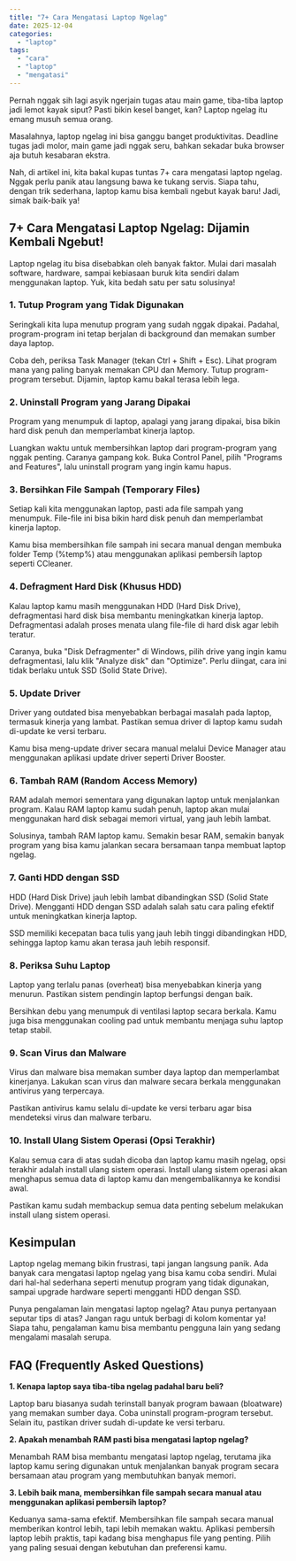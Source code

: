 ```yaml
---
title: "7+ Cara Mengatasi Laptop Ngelag"
date: 2025-12-04
categories: 
  - "laptop"
tags: 
  - "cara"
  - "laptop"
  - "mengatasi"
---
```


Pernah nggak sih lagi asyik ngerjain tugas atau main game, tiba-tiba laptop jadi lemot kayak siput? Pasti bikin kesel banget, kan? Laptop ngelag itu emang musuh semua orang.

Masalahnya, laptop ngelag ini bisa ganggu banget produktivitas. Deadline tugas jadi molor, main game jadi nggak seru, bahkan sekadar buka browser aja butuh kesabaran ekstra.

Nah, di artikel ini, kita bakal kupas tuntas 7+ cara mengatasi laptop ngelag. Nggak perlu panik atau langsung bawa ke tukang servis. Siapa tahu, dengan trik sederhana, laptop kamu bisa kembali ngebut kayak baru! Jadi, simak baik-baik ya!

## 7+ Cara Mengatasi Laptop Ngelag: Dijamin Kembali Ngebut!

Laptop ngelag itu bisa disebabkan oleh banyak faktor. Mulai dari masalah software, hardware, sampai kebiasaan buruk kita sendiri dalam menggunakan laptop. Yuk, kita bedah satu per satu solusinya!

### 1\. Tutup Program yang Tidak Digunakan

Seringkali kita lupa menutup program yang sudah nggak dipakai. Padahal, program-program ini tetap berjalan di background dan memakan sumber daya laptop.

Coba deh, periksa Task Manager (tekan Ctrl + Shift + Esc). Lihat program mana yang paling banyak memakan CPU dan Memory. Tutup program-program tersebut. Dijamin, laptop kamu bakal terasa lebih lega.

### 2\. Uninstall Program yang Jarang Dipakai

Program yang menumpuk di laptop, apalagi yang jarang dipakai, bisa bikin hard disk penuh dan memperlambat kinerja laptop.

Luangkan waktu untuk membersihkan laptop dari program-program yang nggak penting. Caranya gampang kok. Buka Control Panel, pilih "Programs and Features", lalu uninstall program yang ingin kamu hapus.

### 3\. Bersihkan File Sampah (Temporary Files)

Setiap kali kita menggunakan laptop, pasti ada file sampah yang menumpuk. File-file ini bisa bikin hard disk penuh dan memperlambat kinerja laptop.

Kamu bisa membersihkan file sampah ini secara manual dengan membuka folder Temp (%temp%) atau menggunakan aplikasi pembersih laptop seperti CCleaner.

### 4\. Defragment Hard Disk (Khusus HDD)

Kalau laptop kamu masih menggunakan HDD (Hard Disk Drive), defragmentasi hard disk bisa membantu meningkatkan kinerja laptop. Defragmentasi adalah proses menata ulang file-file di hard disk agar lebih teratur.

Caranya, buka "Disk Defragmenter" di Windows, pilih drive yang ingin kamu defragmentasi, lalu klik "Analyze disk" dan "Optimize". Perlu diingat, cara ini tidak berlaku untuk SSD (Solid State Drive).

### 5\. Update Driver

Driver yang outdated bisa menyebabkan berbagai masalah pada laptop, termasuk kinerja yang lambat. Pastikan semua driver di laptop kamu sudah di-update ke versi terbaru.

Kamu bisa meng-update driver secara manual melalui Device Manager atau menggunakan aplikasi update driver seperti Driver Booster.

### 6\. Tambah RAM (Random Access Memory)

RAM adalah memori sementara yang digunakan laptop untuk menjalankan program. Kalau RAM laptop kamu sudah penuh, laptop akan mulai menggunakan hard disk sebagai memori virtual, yang jauh lebih lambat.

Solusinya, tambah RAM laptop kamu. Semakin besar RAM, semakin banyak program yang bisa kamu jalankan secara bersamaan tanpa membuat laptop ngelag.

### 7\. Ganti HDD dengan SSD

HDD (Hard Disk Drive) jauh lebih lambat dibandingkan SSD (Solid State Drive). Mengganti HDD dengan SSD adalah salah satu cara paling efektif untuk meningkatkan kinerja laptop.

SSD memiliki kecepatan baca tulis yang jauh lebih tinggi dibandingkan HDD, sehingga laptop kamu akan terasa jauh lebih responsif.

### 8\. Periksa Suhu Laptop

Laptop yang terlalu panas (overheat) bisa menyebabkan kinerja yang menurun. Pastikan sistem pendingin laptop berfungsi dengan baik.

Bersihkan debu yang menumpuk di ventilasi laptop secara berkala. Kamu juga bisa menggunakan cooling pad untuk membantu menjaga suhu laptop tetap stabil.

### 9\. Scan Virus dan Malware

Virus dan malware bisa memakan sumber daya laptop dan memperlambat kinerjanya. Lakukan scan virus dan malware secara berkala menggunakan antivirus yang terpercaya.

Pastikan antivirus kamu selalu di-update ke versi terbaru agar bisa mendeteksi virus dan malware terbaru.

### 10\. Install Ulang Sistem Operasi (Opsi Terakhir)

Kalau semua cara di atas sudah dicoba dan laptop kamu masih ngelag, opsi terakhir adalah install ulang sistem operasi. Install ulang sistem operasi akan menghapus semua data di laptop kamu dan mengembalikannya ke kondisi awal.

Pastikan kamu sudah membackup semua data penting sebelum melakukan install ulang sistem operasi.

## Kesimpulan

Laptop ngelag memang bikin frustrasi, tapi jangan langsung panik. Ada banyak cara mengatasi laptop ngelag yang bisa kamu coba sendiri. Mulai dari hal-hal sederhana seperti menutup program yang tidak digunakan, sampai upgrade hardware seperti mengganti HDD dengan SSD.

Punya pengalaman lain mengatasi laptop ngelag? Atau punya pertanyaan seputar tips di atas? Jangan ragu untuk berbagi di kolom komentar ya! Siapa tahu, pengalaman kamu bisa membantu pengguna lain yang sedang mengalami masalah serupa.

## FAQ (Frequently Asked Questions)

**1\. Kenapa laptop saya tiba-tiba ngelag padahal baru beli?**

Laptop baru biasanya sudah terinstall banyak program bawaan (bloatware) yang memakan sumber daya. Coba uninstall program-program tersebut. Selain itu, pastikan driver sudah di-update ke versi terbaru.

**2\. Apakah menambah RAM pasti bisa mengatasi laptop ngelag?**

Menambah RAM bisa membantu mengatasi laptop ngelag, terutama jika laptop kamu sering digunakan untuk menjalankan banyak program secara bersamaan atau program yang membutuhkan banyak memori.

**3\. Lebih baik mana, membersihkan file sampah secara manual atau menggunakan aplikasi pembersih laptop?**

Keduanya sama-sama efektif. Membersihkan file sampah secara manual memberikan kontrol lebih, tapi lebih memakan waktu. Aplikasi pembersih laptop lebih praktis, tapi kadang bisa menghapus file yang penting. Pilih yang paling sesuai dengan kebutuhan dan preferensi kamu.
